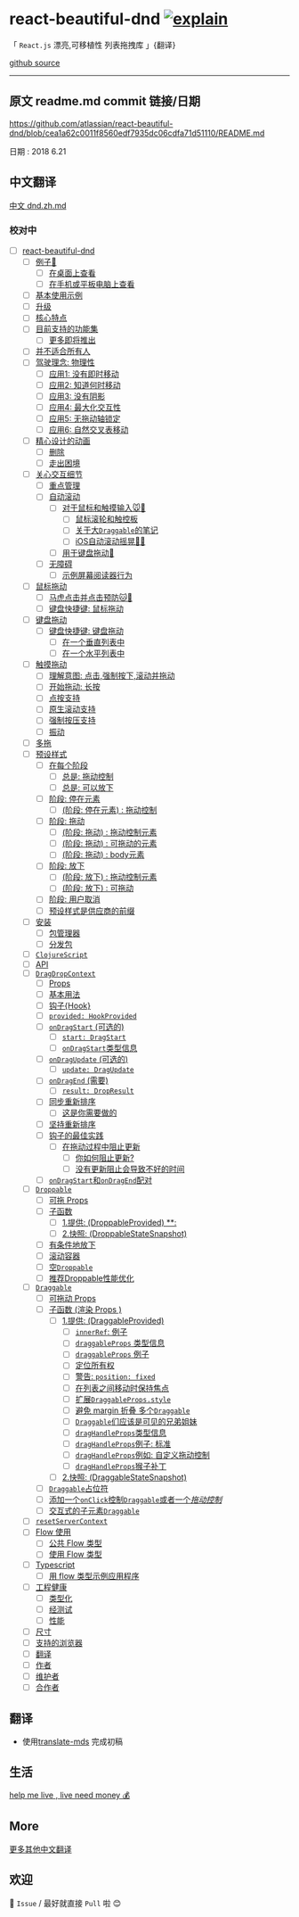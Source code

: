 # react-beautiful-dnd [![explain](http://llever.com/explain.svg)](https://github.com/chinanf-boy/Source-Explain)

「 `React.js` 漂亮,可移植性 列表拖拽库 」{翻译}

[github source](https://github.com/atlassian/react-beautiful-dnd)

---

## 原文 readme.md commit 链接/日期

https://github.com/atlassian/react-beautiful-dnd/blob/cea1a62c0011f8560edf7935dc06cdfa71d51110/README.md

日期 : 2018 6.21

## 中文翻译

[中文 dnd.zh.md](./dnd.zh.md)

### 校对中

- [ ] [react-beautiful-dnd](./dnd.zh.md#react-beautiful-dnd)
  - [ ] [例子🎉](./dnd.zh.md#%E4%BE%8B%E5%AD%90)
    - [ ] [在桌面上查看](./dnd.zh.md#%E5%9C%A8%E6%A1%8C%E9%9D%A2%E4%B8%8A%E6%9F%A5%E7%9C%8B)
    - [ ] [在手机或平板电脑上查看](./dnd.zh.md#%E5%9C%A8%E6%89%8B%E6%9C%BA%E6%88%96%E5%B9%B3%E6%9D%BF%E7%94%B5%E8%84%91%E4%B8%8A%E6%9F%A5%E7%9C%8B)
  - [ ] [基本使用示例](./dnd.zh.md#%E5%9F%BA%E6%9C%AC%E4%BD%BF%E7%94%A8%E7%A4%BA%E4%BE%8B)
  - [ ] [升级](./dnd.zh.md#%E5%8D%87%E7%BA%A7)
  - [ ] [核心特点](./dnd.zh.md#%E6%A0%B8%E5%BF%83%E7%89%B9%E7%82%B9)
  - [ ] [目前支持的功能集](./dnd.zh.md#%E7%9B%AE%E5%89%8D%E6%94%AF%E6%8C%81%E7%9A%84%E5%8A%9F%E8%83%BD%E9%9B%86)
    - [ ] [更多即将推出](./dnd.zh.md#%E6%9B%B4%E5%A4%9A%E5%8D%B3%E5%B0%86%E6%8E%A8%E5%87%BA)
  - [ ] [并不适合所有人](./dnd.zh.md#%E5%B9%B6%E4%B8%8D%E9%80%82%E5%90%88%E6%89%80%E6%9C%89%E4%BA%BA)
  - [ ] [驾驶理念: 物理性](./dnd.zh.md#%E9%A9%BE%E9%A9%B6%E7%90%86%E5%BF%B5-%E7%89%A9%E7%90%86%E6%80%A7)
    - [ ] [应用1: 没有即时移动](./dnd.zh.md#%E5%BA%94%E7%94%A81-%E6%B2%A1%E6%9C%89%E5%8D%B3%E6%97%B6%E7%A7%BB%E5%8A%A8)
    - [ ] [应用2: 知道何时移动](./dnd.zh.md#%E5%BA%94%E7%94%A82-%E7%9F%A5%E9%81%93%E4%BD%95%E6%97%B6%E7%A7%BB%E5%8A%A8)
    - [ ] [应用3: 没有阴影](./dnd.zh.md#%E5%BA%94%E7%94%A83-%E6%B2%A1%E6%9C%89%E9%98%B4%E5%BD%B1)
    - [ ] [应用4: 最大化交互性](./dnd.zh.md#%E5%BA%94%E7%94%A84-%E6%9C%80%E5%A4%A7%E5%8C%96%E4%BA%A4%E4%BA%92%E6%80%A7)
    - [ ] [应用5: 无拖动轴锁定](./dnd.zh.md#%E5%BA%94%E7%94%A85-%E6%97%A0%E6%8B%96%E5%8A%A8%E8%BD%B4%E9%94%81%E5%AE%9A)
    - [ ] [应用6: 自然交叉表移动](./dnd.zh.md#%E5%BA%94%E7%94%A86-%E8%87%AA%E7%84%B6%E4%BA%A4%E5%8F%89%E8%A1%A8%E7%A7%BB%E5%8A%A8)
  - [ ] [精心设计的动画](./dnd.zh.md#%E7%B2%BE%E5%BF%83%E8%AE%BE%E8%AE%A1%E7%9A%84%E5%8A%A8%E7%94%BB)
    - [ ] [删除](./dnd.zh.md#%E5%88%A0%E9%99%A4)
    - [ ] [走出困境](./dnd.zh.md#%E8%B5%B0%E5%87%BA%E5%9B%B0%E5%A2%83)
  - [ ] [关心交互细节](./dnd.zh.md#%E5%85%B3%E5%BF%83%E4%BA%A4%E4%BA%92%E7%BB%86%E8%8A%82)
    - [ ] [重点管理](./dnd.zh.md#%E9%87%8D%E7%82%B9%E7%AE%A1%E7%90%86)
    - [ ] [自动滚动](./dnd.zh.md#%E8%87%AA%E5%8A%A8%E6%BB%9A%E5%8A%A8)
      - [ ] [对于鼠标和触摸输入🐭📱](./dnd.zh.md#%E5%AF%B9%E4%BA%8E%E9%BC%A0%E6%A0%87%E5%92%8C%E8%A7%A6%E6%91%B8%E8%BE%93%E5%85%A5)
        - [ ] [鼠标滚轮和触控板](./dnd.zh.md#%E9%BC%A0%E6%A0%87%E6%BB%9A%E8%BD%AE%E5%92%8C%E8%A7%A6%E6%8E%A7%E6%9D%BF)
        - [ ] [关于大`Draggable`的笔记](./dnd.zh.md#%E5%85%B3%E4%BA%8E%E5%A4%A7draggable%E7%9A%84%E7%AC%94%E8%AE%B0)
        - [ ] [iOS自动滚动摇晃📱🤕](./dnd.zh.md#ios%E8%87%AA%E5%8A%A8%E6%BB%9A%E5%8A%A8%E6%91%87%E6%99%83)
      - [ ] [用于键盘拖动🎹](./dnd.zh.md#%E7%94%A8%E4%BA%8E%E9%94%AE%E7%9B%98%E6%8B%96%E5%8A%A8)
    - [ ] [无障碍](./dnd.zh.md#%E6%97%A0%E9%9A%9C%E7%A2%8D)
      - [ ] [示例屏幕阅读器行为](./dnd.zh.md#%E7%A4%BA%E4%BE%8B%E5%B1%8F%E5%B9%95%E9%98%85%E8%AF%BB%E5%99%A8%E8%A1%8C%E4%B8%BA)
  - [ ] [鼠标拖动](./dnd.zh.md#%E9%BC%A0%E6%A0%87%E6%8B%96%E5%8A%A8)
    - [ ] [马虎点击并点击预防🐱🎁](./dnd.zh.md#%E9%A9%AC%E8%99%8E%E7%82%B9%E5%87%BB%E5%B9%B6%E7%82%B9%E5%87%BB%E9%A2%84%E9%98%B2)
    - [ ] [键盘快捷键: 鼠标拖动](./dnd.zh.md#%E9%94%AE%E7%9B%98%E5%BF%AB%E6%8D%B7%E9%94%AE-%E9%BC%A0%E6%A0%87%E6%8B%96%E5%8A%A8)
  - [ ] [键盘拖动](./dnd.zh.md#%E9%94%AE%E7%9B%98%E6%8B%96%E5%8A%A8)
    - [ ] [键盘快捷键: 键盘拖动](./dnd.zh.md#%E9%94%AE%E7%9B%98%E5%BF%AB%E6%8D%B7%E9%94%AE-%E9%94%AE%E7%9B%98%E6%8B%96%E5%8A%A8)
      - [ ] [在一个垂直列表中](./dnd.zh.md#%E5%9C%A8%E4%B8%80%E4%B8%AA%E5%9E%82%E7%9B%B4%E5%88%97%E8%A1%A8%E4%B8%AD)
      - [ ] [在一个水平列表中](./dnd.zh.md#%E5%9C%A8%E4%B8%80%E4%B8%AA%E6%B0%B4%E5%B9%B3%E5%88%97%E8%A1%A8%E4%B8%AD)
  - [ ] [触摸拖动](./dnd.zh.md#%E8%A7%A6%E6%91%B8%E6%8B%96%E5%8A%A8)
    - [ ] [理解意图: 点击,强制按下,滚动并拖动](./dnd.zh.md#%E7%90%86%E8%A7%A3%E6%84%8F%E5%9B%BE-%E7%82%B9%E5%87%BB%E5%BC%BA%E5%88%B6%E6%8C%89%E4%B8%8B%E6%BB%9A%E5%8A%A8%E5%B9%B6%E6%8B%96%E5%8A%A8)
    - [ ] [开始拖动: 长按](./dnd.zh.md#%E5%BC%80%E5%A7%8B%E6%8B%96%E5%8A%A8-%E9%95%BF%E6%8C%89)
    - [ ] [点按支持](./dnd.zh.md#%E7%82%B9%E6%8C%89%E6%94%AF%E6%8C%81)
    - [ ] [原生滚动支持](./dnd.zh.md#%E5%8E%9F%E7%94%9F%E6%BB%9A%E5%8A%A8%E6%94%AF%E6%8C%81)
    - [ ] [强制按压支持](./dnd.zh.md#%E5%BC%BA%E5%88%B6%E6%8C%89%E5%8E%8B%E6%94%AF%E6%8C%81)
    - [ ] [振动](./dnd.zh.md#%E6%8C%AF%E5%8A%A8)
  - [ ] [多拖](./dnd.zh.md#%E5%A4%9A%E6%8B%96)
  - [ ] [预设样式](./dnd.zh.md#%E9%A2%84%E8%AE%BE%E6%A0%B7%E5%BC%8F)
    - [ ] [在每个阶段](./dnd.zh.md#%E5%9C%A8%E6%AF%8F%E4%B8%AA%E9%98%B6%E6%AE%B5)
      - [ ] [总是: 拖动控制](./dnd.zh.md#%E6%80%BB%E6%98%AF-%E6%8B%96%E5%8A%A8%E6%8E%A7%E5%88%B6)
      - [ ] [总是: 可以放下](./dnd.zh.md#%E6%80%BB%E6%98%AF-%E5%8F%AF%E4%BB%A5%E6%94%BE%E4%B8%8B)
    - [ ] [阶段: 停在元素](./dnd.zh.md#%E9%98%B6%E6%AE%B5-%E5%81%9C%E5%9C%A8%E5%85%83%E7%B4%A0)
      - [ ] [(阶段: 停在元素) : 拖动控制](./dnd.zh.md#%E9%98%B6%E6%AE%B5-%E5%81%9C%E5%9C%A8%E5%85%83%E7%B4%A0--%E6%8B%96%E5%8A%A8%E6%8E%A7%E5%88%B6)
    - [ ] [阶段: 拖动](./dnd.zh.md#%E9%98%B6%E6%AE%B5-%E6%8B%96%E5%8A%A8)
      - [ ] [(阶段: 拖动) : 拖动控制元素](./dnd.zh.md#%E9%98%B6%E6%AE%B5-%E6%8B%96%E5%8A%A8--%E6%8B%96%E5%8A%A8%E6%8E%A7%E5%88%B6%E5%85%83%E7%B4%A0)
      - [ ] [(阶段: 拖动) : 可拖动的元素](./dnd.zh.md#%E9%98%B6%E6%AE%B5-%E6%8B%96%E5%8A%A8--%E5%8F%AF%E6%8B%96%E5%8A%A8%E7%9A%84%E5%85%83%E7%B4%A0)
      - [ ] [(阶段: 拖动) : body元素](./dnd.zh.md#%E9%98%B6%E6%AE%B5-%E6%8B%96%E5%8A%A8--body%E5%85%83%E7%B4%A0)
    - [ ] [阶段: 放下](./dnd.zh.md#%E9%98%B6%E6%AE%B5-%E6%94%BE%E4%B8%8B)
      - [ ] [(阶段: 放下) : 拖动控制元素](./dnd.zh.md#%E9%98%B6%E6%AE%B5-%E6%94%BE%E4%B8%8B--%E6%8B%96%E5%8A%A8%E6%8E%A7%E5%88%B6%E5%85%83%E7%B4%A0)
      - [ ] [(阶段: 放下) : 可拖动](./dnd.zh.md#%E9%98%B6%E6%AE%B5-%E6%94%BE%E4%B8%8B--%E5%8F%AF%E6%8B%96%E5%8A%A8)
    - [ ] [阶段: 用户取消](./dnd.zh.md#%E9%98%B6%E6%AE%B5-%E7%94%A8%E6%88%B7%E5%8F%96%E6%B6%88)
    - [ ] [预设样式是供应商的前缀](./dnd.zh.md#%E9%A2%84%E8%AE%BE%E6%A0%B7%E5%BC%8F%E6%98%AF%E4%BE%9B%E5%BA%94%E5%95%86%E7%9A%84%E5%89%8D%E7%BC%80)
  - [ ] [安装](./dnd.zh.md#%E5%AE%89%E8%A3%85)
    - [ ] [包管理器](./dnd.zh.md#%E5%8C%85%E7%AE%A1%E7%90%86%E5%99%A8)
    - [ ] [分发包](./dnd.zh.md#%E5%88%86%E5%8F%91%E5%8C%85)
  - [ ] [`ClojureScript`](./dnd.zh.md#clojurescript)
  - [ ] [API](./dnd.zh.md#api)
  - [ ] [`DragDropContext`](./dnd.zh.md#dragdropcontext)
    - [ ] [Props](./dnd.zh.md#props)
    - [ ] [基本用法](./dnd.zh.md#%E5%9F%BA%E6%9C%AC%E7%94%A8%E6%B3%95)
    - [ ] [钩子{Hook}](./dnd.zh.md#%E9%92%A9%E5%AD%90hook)
    - [ ] [`provided: HookProvided`](./dnd.zh.md#provided-hookprovided)
    - [ ] [`onDragStart` (可选的)](./dnd.zh.md#ondragstart-%E5%8F%AF%E9%80%89%E7%9A%84)
      - [ ] [`start: DragStart`](./dnd.zh.md#start-dragstart)
      - [ ] [`onDragStart`类型信息](./dnd.zh.md#ondragstart%E7%B1%BB%E5%9E%8B%E4%BF%A1%E6%81%AF)
    - [ ] [`onDragUpdate` (可选的)](./dnd.zh.md#ondragupdate-%E5%8F%AF%E9%80%89%E7%9A%84)
      - [ ] [`update: DragUpdate`](./dnd.zh.md#update-dragupdate)
    - [ ] [`onDragEnd` (需要)](./dnd.zh.md#ondragend-%E9%9C%80%E8%A6%81)
      - [ ] [`result: DropResult`](./dnd.zh.md#result-dropresult)
    - [ ] [同步重新排序](./dnd.zh.md#%E5%90%8C%E6%AD%A5%E9%87%8D%E6%96%B0%E6%8E%92%E5%BA%8F)
      - [ ] [这是你需要做的](./dnd.zh.md#%E8%BF%99%E6%98%AF%E4%BD%A0%E9%9C%80%E8%A6%81%E5%81%9A%E7%9A%84)
    - [ ] [坚持重新排序](./dnd.zh.md#%E5%9D%9A%E6%8C%81%E9%87%8D%E6%96%B0%E6%8E%92%E5%BA%8F)
    - [ ] [钩子的最佳实践](./dnd.zh.md#%E9%92%A9%E5%AD%90%E7%9A%84%E6%9C%80%E4%BD%B3%E5%AE%9E%E8%B7%B5)
      - [ ] [在拖动过程中阻止更新](./dnd.zh.md#%E5%9C%A8%E6%8B%96%E5%8A%A8%E8%BF%87%E7%A8%8B%E4%B8%AD%E9%98%BB%E6%AD%A2%E6%9B%B4%E6%96%B0)
        - [ ] [你如何阻止更新?](./dnd.zh.md#%E4%BD%A0%E5%A6%82%E4%BD%95%E9%98%BB%E6%AD%A2%E6%9B%B4%E6%96%B0)
        - [ ] [没有更新阻止会导致不好的时间](./dnd.zh.md#%E6%B2%A1%E6%9C%89%E6%9B%B4%E6%96%B0%E9%98%BB%E6%AD%A2%E4%BC%9A%E5%AF%BC%E8%87%B4%E4%B8%8D%E5%A5%BD%E7%9A%84%E6%97%B6%E9%97%B4)
    - [ ] [`onDragStart`和`onDragEnd`配对](./dnd.zh.md#ondragstart%E5%92%8Condragend%E9%85%8D%E5%AF%B9)
  - [ ] [`Droppable`](./dnd.zh.md#droppable)
    - [ ] [可拖 Props](./dnd.zh.md#%E5%8F%AF%E6%8B%96-props)
    - [ ] [子函数](./dnd.zh.md#%E5%AD%90%E5%87%BD%E6%95%B0)
      - [ ] [1.提供:  (DroppableProvided) \*\*:](./dnd.zh.md#1%E6%8F%90%E4%BE%9B--droppableprovided-%5C%5C)
      - [ ] [2.快照:  (DroppableStateSnapshot)](./dnd.zh.md#2%E5%BF%AB%E7%85%A7--droppablestatesnapshot)
    - [ ] [有条件地放下](./dnd.zh.md#%E6%9C%89%E6%9D%A1%E4%BB%B6%E5%9C%B0%E6%94%BE%E4%B8%8B)
    - [ ] [滚动容器](./dnd.zh.md#%E6%BB%9A%E5%8A%A8%E5%AE%B9%E5%99%A8)
    - [ ] [空`Droppable`](./dnd.zh.md#%E7%A9%BAdroppable)
    - [ ] [推荐Droppable性能优化](./dnd.zh.md#%E6%8E%A8%E8%8D%90droppable%E6%80%A7%E8%83%BD%E4%BC%98%E5%8C%96)
  - [ ] [`Draggable`](./dnd.zh.md#draggable)
    - [ ] [可拖动 Props](./dnd.zh.md#%E5%8F%AF%E6%8B%96%E5%8A%A8-props)
    - [ ] [子函数 (渲染 Props )](./dnd.zh.md#%E5%AD%90%E5%87%BD%E6%95%B0-%E6%B8%B2%E6%9F%93-props-)
      - [ ] [1.提供:  (DraggableProvided)](./dnd.zh.md#1%E6%8F%90%E4%BE%9B--draggableprovided)
        - [ ] [`innerRef`: 例子](./dnd.zh.md#innerref-%E4%BE%8B%E5%AD%90)
        - [ ] [`draggableProps` 类型信息](./dnd.zh.md#draggableprops-%E7%B1%BB%E5%9E%8B%E4%BF%A1%E6%81%AF)
        - [ ] [`draggableProps` 例子](./dnd.zh.md#draggableprops-%E4%BE%8B%E5%AD%90)
        - [ ] [定位所有权](./dnd.zh.md#%E5%AE%9A%E4%BD%8D%E6%89%80%E6%9C%89%E6%9D%83)
        - [ ] [警告: `position: fixed`](./dnd.zh.md#%E8%AD%A6%E5%91%8A-position-fixed)
        - [ ] [在列表之间移动时保持焦点](./dnd.zh.md#%E5%9C%A8%E5%88%97%E8%A1%A8%E4%B9%8B%E9%97%B4%E7%A7%BB%E5%8A%A8%E6%97%B6%E4%BF%9D%E6%8C%81%E7%84%A6%E7%82%B9)
        - [ ] [扩展`DraggableProps.style`](./dnd.zh.md#%E6%89%A9%E5%B1%95draggablepropsstyle)
        - [ ] [避免 margin 折叠 多个`Draggable`](./dnd.zh.md#%E9%81%BF%E5%85%8D-margin-%E6%8A%98%E5%8F%A0-%E5%A4%9A%E4%B8%AAdraggable)
        - [ ] [`Draggable`们应该是可见的兄弟姐妹](./dnd.zh.md#draggable%E4%BB%AC%E5%BA%94%E8%AF%A5%E6%98%AF%E5%8F%AF%E8%A7%81%E7%9A%84%E5%85%84%E5%BC%9F%E5%A7%90%E5%A6%B9)
        - [ ] [`dragHandleProps`类型信息](./dnd.zh.md#draghandleprops%E7%B1%BB%E5%9E%8B%E4%BF%A1%E6%81%AF)
        - [ ] [`dragHandleProps`例子: 标准](./dnd.zh.md#draghandleprops%E4%BE%8B%E5%AD%90-%E6%A0%87%E5%87%86)
        - [ ] [`dragHandleProps`例如: 自定义拖动控制](./dnd.zh.md#draghandleprops%E4%BE%8B%E5%A6%82-%E8%87%AA%E5%AE%9A%E4%B9%89%E6%8B%96%E5%8A%A8%E6%8E%A7%E5%88%B6)
        - [ ] [`dragHandleProps`猴子补丁](./dnd.zh.md#draghandleprops%E7%8C%B4%E5%AD%90%E8%A1%A5%E4%B8%81)
      - [ ] [2.快照:  (DraggableStateSnapshot)](./dnd.zh.md#2%E5%BF%AB%E7%85%A7--draggablestatesnapshot)
    - [ ] [`Draggable`占位符](./dnd.zh.md#draggable%E5%8D%A0%E4%BD%8D%E7%AC%A6)
    - [ ] [添加一个`onClick`控制`Draggable`或者一个*拖动控制*](./dnd.zh.md#%E6%B7%BB%E5%8A%A0%E4%B8%80%E4%B8%AAonclick%E6%8E%A7%E5%88%B6draggable%E6%88%96%E8%80%85%E4%B8%80%E4%B8%AA%E6%8B%96%E5%8A%A8%E6%8E%A7%E5%88%B6)
    - [ ] [交互式的子元素`Draggable`](./dnd.zh.md#%E4%BA%A4%E4%BA%92%E5%BC%8F%E7%9A%84%E5%AD%90%E5%85%83%E7%B4%A0draggable)
  - [ ] [`resetServerContext`](./dnd.zh.md#resetservercontext)
  - [ ] [Flow 使用](./dnd.zh.md#flow-%E4%BD%BF%E7%94%A8)
    - [ ] [公共 Flow 类型](./dnd.zh.md#%E5%85%AC%E5%85%B1-flow-%E7%B1%BB%E5%9E%8B)
    - [ ] [使用 Flow 类型](./dnd.zh.md#%E4%BD%BF%E7%94%A8-flow-%E7%B1%BB%E5%9E%8B)
  - [ ] [Typescript](./dnd.zh.md#typescript)
    - [ ] [用 flow 类型示例应用程序](./dnd.zh.md#%E7%94%A8-flow-%E7%B1%BB%E5%9E%8B%E7%A4%BA%E4%BE%8B%E5%BA%94%E7%94%A8%E7%A8%8B%E5%BA%8F)
  - [ ] [工程健康](./dnd.zh.md#%E5%B7%A5%E7%A8%8B%E5%81%A5%E5%BA%B7)
    - [ ] [类型化](./dnd.zh.md#%E7%B1%BB%E5%9E%8B%E5%8C%96)
    - [ ] [经测试](./dnd.zh.md#%E7%BB%8F%E6%B5%8B%E8%AF%95)
    - [ ] [性能](./dnd.zh.md#%E6%80%A7%E8%83%BD)
  - [ ] [尺寸](./dnd.zh.md#%E5%B0%BA%E5%AF%B8)
  - [ ] [支持的浏览器](./dnd.zh.md#%E6%94%AF%E6%8C%81%E7%9A%84%E6%B5%8F%E8%A7%88%E5%99%A8)
  - [ ] [翻译](./dnd.zh.md#%E7%BF%BB%E8%AF%91)
  - [ ] [作者](./dnd.zh.md#%E4%BD%9C%E8%80%85)
  - [ ] [维护者](./dnd.zh.md#%E7%BB%B4%E6%8A%A4%E8%80%85)
  - [ ] [合作者](./dnd.zh.md#%E5%90%88%E4%BD%9C%E8%80%85)
<!-- END doctoc generated TOC please keep comment here to allow auto update -->


## 翻译

- 使用[translate-mds](https://github.com/chinanf-boy/translate-mds) 完成初稿

## 生活

[help me live , live need money 💰](https://github.com/chinanf-boy/live-need-money)

## More

[更多其他中文翻译](https://github.com/chinanf-boy/chinese-translate-list)

## 欢迎

👏 `Issue` / 最好就直接 `Pull` 啦 😊